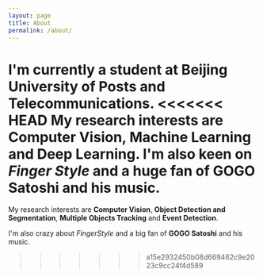 ```yaml
---
layout: page
title: About
permalink: /about/
---
```

I'm currently a student at Beijing University of Posts and Telecommunications.
<<<<<<< HEAD
My research interests are **Computer Vision**, **Machine Learning** and **Deep Learning**.
I'm also keen on *Finger Style* and a huge fan of **GOGO Satoshi** and his music.
=======

My research interests are **Computer Vision**, **Object Detection and Segmentation**, **Multiple Objects Tracking** and **Event Detection**.

I'm also crazy about *FingerStyle* and a big fan of **GOGO Satoshi** and his music.
>>>>>>> a15e2932450b08d669462c9e2023c9cc24f4d589
